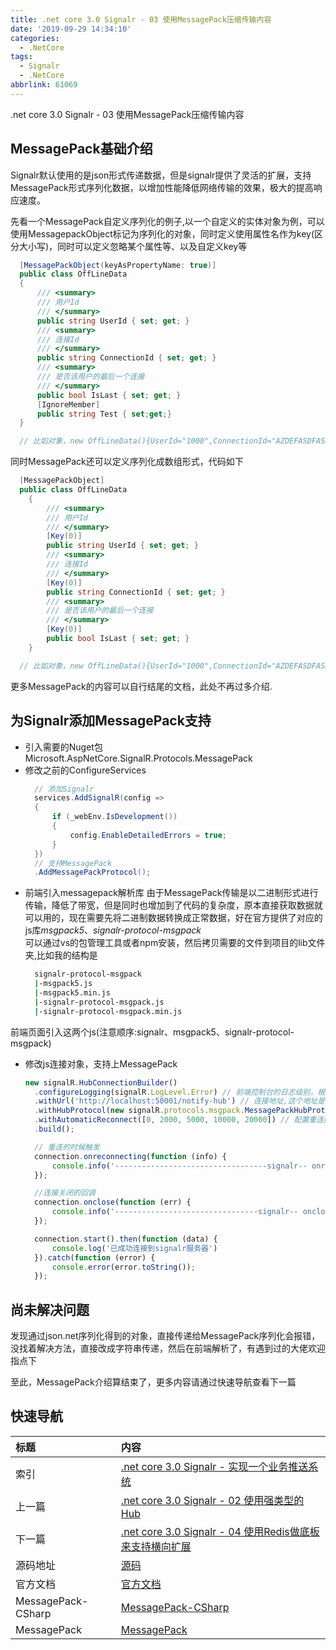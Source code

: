 ```yaml
---
title: .net core 3.0 Signalr - 03 使用MessagePack压缩传输内容
date: '2019-09-29 14:34:10'
categories:
  - .NetCore
tags:
  - Signalr
  - .NetCore
abbrlink: 61069
---
```


.net core 3.0 Signalr - 03 使用MessagePack压缩传输内容
<!-- more -->

## MessagePack基础介绍
Signalr默认使用的是json形式传递数据，但是signalr提供了灵活的扩展，支持MessagePack形式序列化数据，以增加性能降低网络传输的效果，极大的提高响应速度。

先看一个MessagePack自定义序列化的例子,以一个自定义的实体对象为例，可以使用MessagepackObject标记为序列化的对象，同时定义使用属性名作为key(区分大小写)，同时可以定义忽略某个属性等、以及自定义key等
  ``` C#
    [MessagePackObject(keyAsPropertyName: true)]
    public class OffLineData
    {
        /// <summary>
        /// 用户Id
        /// </summary>
        public string UserId { set; get; }
        /// <summary>
        /// 连接Id
        /// </summary>
        public string ConnectionId { set; get; }
        /// <summary>
        /// 是否该用户的最后一个连接
        /// </summary>
        public bool IsLast { set; get; }
        [IgnoreMember]
        public string Test { set;get;}
    }

    // 比如对象，new OffLineData(){UserId="1000",ConnectionId="AZDEFASDFASDF",IsLast:true}通过MessagePack序列化后应该会是{UserId:"1000",ConnectionId:"AZDEFASDFASDF",IsLast:true},这个跟常用的json基本相同
  ```

同时MessagePack还可以定义序列化成数组形式，代码如下
  ``` C#
    [MessagePackObject]
    public class OffLineData
      {
          /// <summary>
          /// 用户Id
          /// </summary>
          [Key(0)]
          public string UserId { set; get; }
          /// <summary>
          /// 连接Id
          /// </summary>
          [Key(0)]
          public string ConnectionId { set; get; }
          /// <summary>
          /// 是否该用户的最后一个连接
          /// </summary>
          [Key(0)]
          public bool IsLast { set; get; }
      }

    // 比如对象，new OffLineData(){UserId="1000",ConnectionId="AZDEFASDFASDF",IsLast:true}通过MessagePack序列化后应该会是["10000","AZDEFASDFASDF",true]
  ```
更多MessagePack的内容可以自行结尾的文档，此处不再过多介绍.


## 为Signalr添加MessagePack支持
- 引入需要的Nuget包
Microsoft.AspNetCore.SignalR.Protocols.MessagePack  
- 修改之前的ConfigureServices
  ``` C#
    // 添加Signalr
    services.AddSignalR(config =>
    {
        if (_webEnv.IsDevelopment())
        {
            config.EnableDetailedErrors = true;
        }
    })
    // 支持MessagePack
    .AddMessagePackProtocol();
  ```
- 前端引入messagepack解析库
由于MessagePack传输是以二进制形式进行传输，降低了带宽，但是同时也增加到了代码的复杂度，原本直接获取数据就可以用的，现在需要先将二进制数据转换成正常数据，好在官方提供了对应的js库*msgpack5*、*signalr-protocol-msgpack*  
可以通过vs的包管理工具或者npm安装，然后拷贝需要的文件到项目的lib文件夹,比如我的结构是
  ``` bash
    signalr-protocol-msgpack
    |-msgpack5.js
    |-msgpack5.min.js
    |-signalr-protocol-msgpack.js
    |-signalr-protocol-msgpack.min.js
  ```
前端页面引入这两个js(注意顺序:signalr、msgpack5、signalr-protocol-msgpack)  

- 修改js连接对象，支持上MessagePack
  ``` js
  new signalR.HubConnectionBuilder()
    .configureLogging(signalR.LogLevel.Error) // 前端控制台的日志级别，根据需要配置
    .withUrl('http://localhost:50001/notify-hub') // 连接地址,这个地址是signalr项目的地址
    .withHubProtocol(new signalR.protocols.msgpack.MessagePackHubProtocol()) // 使用Messagepack来解析推送的数据
    .withAutomaticReconnect([0, 2000, 5000, 10000, 20000]) // 配置重连的时间
    .build();

    // 重连的时候触发
    connection.onreconnecting(function (info) {
        console.info('----------------------------------signalr-- onreconnecting', info);
    });

    //连接关闭的回调
    connection.onclose(function (err) {
        console.info('--------------------------------signalr-- onclose', err);
    });

    connection.start().then(function (data) {
        console.log('已成功连接到signalr服务器')
    }).catch(function (error) {
        console.error(error.toString());
    });

  ```

## 尚未解决问题
发现通过json.net序列化得到的对象，直接传递给MessagePack序列化会报错，没找着解决方法，直接改成字符串传递，然后在前端解析了，有遇到过的大佬欢迎指点下
  
至此，MessagePack介绍算结束了，更多内容请通过快速导航查看下一篇

## 快速导航

|   标题    |   内容 
|   :---    |   :--- 
|   索引    |   [.net core 3.0 Signalr - 实现一个业务推送系统](/2019/09/20/dotnetcore/signalr/00-introduct/) 
|   上一篇  |   [.net core 3.0 Signalr - 02 使用强类型的Hub](/2019/09/22/dotnetcore/signalr/02-type-hub/) 
|   下一篇  |   [.net core 3.0 Signalr - 04 使用Redis做底板来支持横向扩展](/2019/10/01/dotnetcore/signalr/04-redis/) 
|   源码地址  |   [源码](https://github.com/xiexingen/CTS.Signalr) 
|   官方文档  |   [官方文档](https://docs.microsoft.com/zh-CN/aspnet/core/?view=aspnetcore-3.0) 
|   MessagePack-CSharp  |   [MessagePack-CSharp](https://github.com/neuecc/MessagePack-CSharp) 
|   MessagePack  |   [MessagePack](https://msgpack.org/index.html) 
